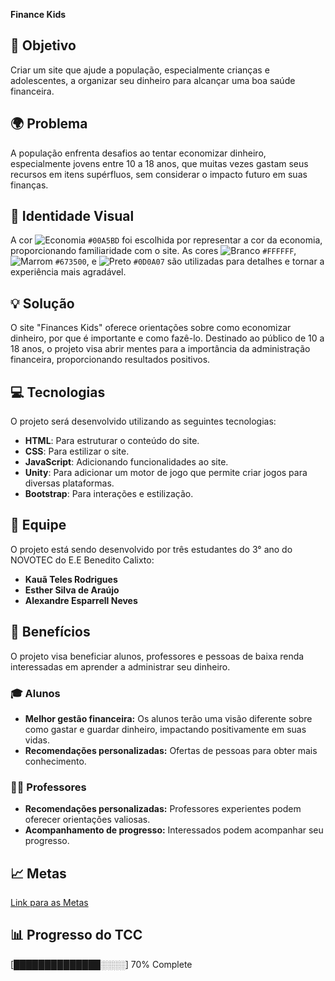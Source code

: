 **Finance Kids**

## 🚀 **Objetivo**

Criar um site que ajude a população, especialmente crianças e adolescentes, a organizar seu dinheiro para alcançar uma boa saúde financeira.

## 🌍 **Problema**

A população enfrenta desafios ao tentar economizar dinheiro, especialmente jovens entre 10 a 18 anos, que muitas vezes gastam seus recursos em itens supérfluos, sem considerar o impacto futuro em suas finanças.

## 🎨 **Identidade Visual**

A cor ![Economia](https://via.placeholder.com/15/00A5BD/000000?text=+) `#00A5BD` foi escolhida por representar a cor da economia, proporcionando familiaridade com o site. As cores ![Branco](https://via.placeholder.com/15/FFFFFF/000000?text=+) `#FFFFFF`, ![Marrom](https://via.placeholder.com/15/673500/000000?text=+) `#673500`, e ![Preto](https://via.placeholder.com/15/0D0A07/000000?text=+) `#0D0A07` são utilizadas para detalhes e tornar a experiência mais agradável.

## 💡 **Solução**

O site "Finances Kids" oferece orientações sobre como economizar dinheiro, por que é importante e como fazê-lo. Destinado ao público de 10 a 18 anos, o projeto visa abrir mentes para a importância da administração financeira, proporcionando resultados positivos.

## 💻 **Tecnologias**

O projeto será desenvolvido utilizando as seguintes tecnologias:

- **HTML**: Para estruturar o conteúdo do site.
- **CSS**: Para estilizar o site.
- **JavaScript**: Adicionando funcionalidades ao site.
- **Unity**: Para adicionar um motor de jogo que permite criar jogos para diversas plataformas.
- **Bootstrap**: Para interações e estilização.

## 👥 **Equipe**

O projeto está sendo desenvolvido por três estudantes do 3° ano do NOVOTEC do E.E Benedito Calixto:

- **Kauã Teles Rodrigues**
- **Esther Silva de Araújo**
- **Alexandre Esparrell Neves**

## 🌟 **Benefícios**

O projeto visa beneficiar alunos, professores e pessoas de baixa renda interessadas em aprender a administrar seu dinheiro.

### 🎓 **Alunos**

- **Melhor gestão financeira:** Os alunos terão uma visão diferente sobre como gastar e guardar dinheiro, impactando positivamente em suas vidas.
- **Recomendações personalizadas:** Ofertas de pessoas para obter mais conhecimento.

### 👩‍🏫 **Professores**

- **Recomendações personalizadas:** Professores experientes podem oferecer orientações valiosas.
- **Acompanhamento de progresso:** Interessados podem acompanhar seu progresso.

## 📈 **Metas**

[Link para as Metas](https://1drv.ms/x/s!An5rcMl69pkygRjf36nV_H3Zy2TV?e=nvKvnU)

## 📊 **Progresso do TCC**

[██████████████░░░░] 70% Complete
